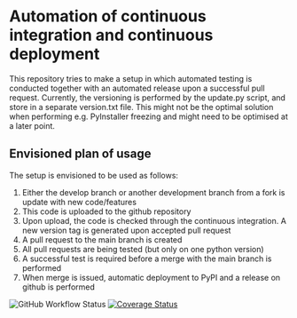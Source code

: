 # Automation of continuous integration and continuous deployment
This repository tries to make a setup in which automated testing is conducted together with an automated release upon a successful pull request. Currently, the versioning is performed by the update.py script, and store in a separate version.txt file. This might not be the optimal solution when performing e.g. PyInstaller freezing and might need to be optimised at a later point.

## Envisioned plan of usage
The setup is envisioned to be used as follows:
1) Either the develop branch or another development branch from a fork is update with new code/features
2) This code is uploaded to the github repository 
3) Upon upload, the code is checked through the continuous integration. A new version tag is generated upon accepted pull request
4) A pull request to the main branch is created
5) All pull requests are being tested (but only on one python version)
6) A successful test is required before a merge with the main branch is performed
7) When merge is issued, automatic deployment to PyPI and a release on github is performed

![GitHub Workflow Status](https://img.shields.io/github/workflow/status/Jakob-Lass/AutomatedCICD/Deploy%20pull%20request)
[![Coverage Status](https://coveralls.io/repos/github/Jakob-Lass/AutomatedCICD/badge.svg?branch=master)](https://coveralls.io/github/Jakob-Lass/AutomatedCICD?branch=master)